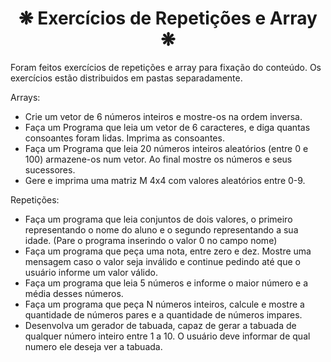 <h1 align="center"> &#10059; Exercícios de Repetições e Array &#10059; </h1>

Foram feitos exercícios de repetições e array para fixação do conteúdo. 
Os exercícios estão distribuidos em pastas separadamente.

Arrays:
- Crie um vetor de 6 números inteiros e mostre-os na ordem inversa.
- Faça um Programa que leia um vetor de 6 caracteres, e diga quantas consoantes foram lidas. Imprima as consoantes.
- Faça um Programa que leia 20 números inteiros aleatórios (entre 0 e 100) armazene-os num vetor. Ao final mostre os números e seus sucessores.
- Gere e imprima uma matriz M 4x4 com valores aleatórios entre 0-9.

Repetições:
- Faça um programa que leia conjuntos de dois valores, o primeiro representando o nome do aluno e o segundo representando a sua idade.
	(Pare o programa inserindo o valor 0 no campo nome)
- Faça um programa que peça uma nota, entre zero e dez. Mostre uma mensagem caso o valor seja inválido e continue pedindo até que o usuário informe um valor válido.  
- Faça um programa que leia 5 números e informe o maior número e a média desses números.
- Faça um programa que peça N números inteiros, calcule e mostre a quantidade de números pares e a quantidade de números impares.
- Desenvolva um gerador de tabuada, capaz de gerar a tabuada de qualquer número inteiro entre 1 a 10. O usuário deve informar de qual numero ele deseja ver a tabuada.
